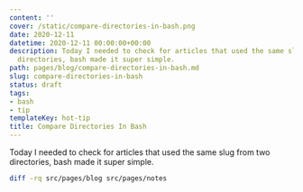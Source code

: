 ```yaml
---
content: ''
cover: /static/compare-directories-in-bash.png
date: 2020-12-11
datetime: 2020-12-11 00:00:00+00:00
description: Today I needed to check for articles that used the same slug from two
  directories, bash made it super simple.
path: pages/blog/compare-directories-in-bash.md
slug: compare-directories-in-bash
status: draft
tags:
- bash
- tip
templateKey: hot-tip
title: Compare Directories In Bash
---
```


Today I needed to check for articles that used the same slug from two directories, bash made it super simple.

``` bash
diff -rq src/pages/blog src/pages/notes
```
